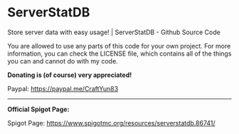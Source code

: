 # ServerStatDB
Store server data with easy usage! | ServerStatDB - Github Source Code

You are allowed to use any parts of this code for your own project. For more information, you can check the LICENSE file, which contains all of the things you can and cannot do with my code.

**Donating is (of course) very appreciated!**

Paypal: https://paypal.me/CraftYun83

-------------------------------------------------------

**Official Spigot Page:**

Spigot Page: https://www.spigotmc.org/resources/serverstatdb.86741/
